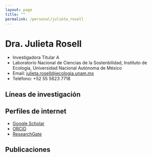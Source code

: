 ```yaml
---
layout: page
title: ""
permalink: /personal/julieta_rosell
---
```


# Dra. Julieta Rosell

- Investigadora Titular A 
- Laboratorio Nacional de Ciencias de la Sostenbilidad, Instituto de Ecología,
Universidad Nacional Autónoma de México
- Email: julieta.rosell@iecologia.unam.mx
- Teléfono: +52 55 5623 7718

## Líneas de investigación

## Perfiles de internet
- [Google Scholar](https://scholar.google.com/citations?user=BunIRaAAAAAJ)
- [ORCiD](http://orcid.org/0000-0001-5741-8027)
- [ResearchGate](https://www.researchgate.net/profile/Julieta_Rosell)



## Publicaciones

